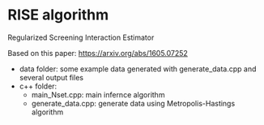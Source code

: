 # RISE algorithm
Regularized Screening Interaction Estimator

Based on this paper: https://arxiv.org/abs/1605.07252

- data folder: some example data generated with generate_data.cpp and several output files
- c++ folder: 
  - main_Nset.cpp: main infernce algorithm
  - generate_data.cpp: generate data using Metropolis-Hastings algorithm
